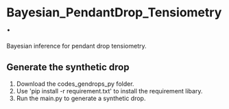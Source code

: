 # Bayesian_PendantDrop_Tensiometry.
Bayesian inference for pendant drop tensiometry. 

## Generate the synthetic drop
1. Download the codes_gendrops_py folder. 
2. Use 'pip install -r requirement.txt' to install the requirement libary.
3. Run the main.py to generate a synthetic drop.